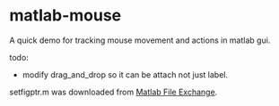 matlab-mouse
============

A quick demo for tracking mouse movement and actions in matlab gui.

todo: 
* modify drag_and_drop so it can be attach not just label. 


setfigptr.m was downloaded from [Matlab File Exchange](http://www.mathworks.com/matlabcentral/fileexchange/9855-simplified-management-of-figure-pointer-property/content/setfigptr.m).
